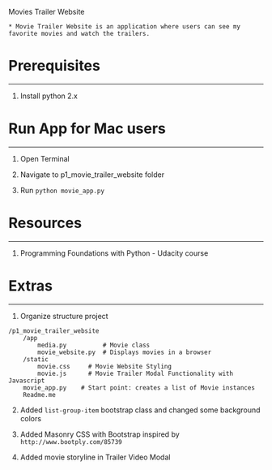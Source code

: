 Movies Trailer Website

    * Movie Trailer Website is an application where users can see my   favorite movies and watch the trailers.


# Prerequisites
---------------
1. Install python 2.x


# Run App for Mac users
----------------
1. Open Terminal

2. Navigate to p1_movie_trailer_website folder

3. Run `python movie_app.py`


# Resources
----------
1. Programming Foundations with Python - Udacity course

# Extras
----------
1. Organize structure project
```
/p1_movie_trailer_website
    /app
        media.py          # Movie class
        movie_website.py  # Displays movies in a browser
    /static
        movie.css     # Movie Website Styling
        movie.js      # Movie Trailer Modal Functionality with Javascript
    movie_app.py    # Start point: creates a list of Movie instances
    Readme.me
```

2. Added `list-group-item` bootstrap class and changed some background colors

3. Added Masonry CSS with Bootstrap inspired by
  `http://www.bootply.com/85739`

4. Added movie storyline in Trailer Video Modal


